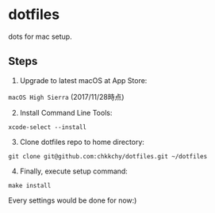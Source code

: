 # dotfiles

dots for mac setup.

## Steps

1. Upgrade to latest macOS at App Store:

`macOS High Sierra` (2017/11/28時点)

2. Install Command Line Tools:

```
xcode-select --install
```

3. Clone dotfiles repo to home directory:

```
git clone git@github.com:chkkchy/dotfiles.git ~/dotfiles
```

4. Finally, execute setup command:

```
make install
```

Every settings would be done for now:)
